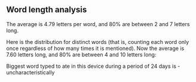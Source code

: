 ## Word length analysis

The average is 4.79 letters per word, and 80% are between 2 and 7 letters long.

Here is the distribution for distinct words (that is, counting each word only once regardless of how many times it is mentioned). Now the average is 7.60 letters long, and 80% are between 4 and 10 letters long:



Biggest word typed to ate in this device during a period of 24 days is -  uncharacteristically


